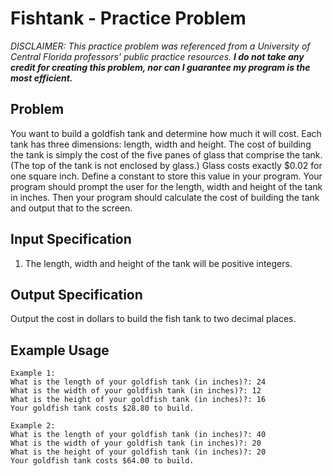 # Fishtank - Practice Problem

*DISCLAIMER: This practice problem was referenced from a University of Central Florida professors' public practice resources. __I do not take any credit for creating this problem, nor can I guarantee my program is the most efficient.__*

## Problem 
You want to build a goldfish tank and determine how much it will cost. Each tank has three dimensions: length, width and height. The cost of building the tank is simply the cost of the five panes of glass that comprise the tank. (The top of the tank is not enclosed by glass.) Glass costs exactly $0.02 for one square inch. Define a constant to store this value in your program. Your program should prompt the user for the length, width and height of the tank in inches. Then your program should calculate the cost of building the tank and output that to the screen.

## Input Specification
1. The length, width and height of the tank will be positive integers.

## Output Specification
Output the cost in dollars to build the fish tank to two decimal places.

## Example Usage

```
Example 1:
What is the length of your goldfish tank (in inches)?: 24
What is the width of your goldfish tank (in inches)?: 12
What is the height of your goldfish tank (in inches)?: 16
Your goldfish tank costs $28.80 to build.
```

```
Example 2:
What is the length of your goldfish tank (in inches)?: 40
What is the width of your goldfish tank (in inches)?: 20 
What is the height of your goldfish tank (in inches)?: 20
Your goldfish tank costs $64.00 to build.
```